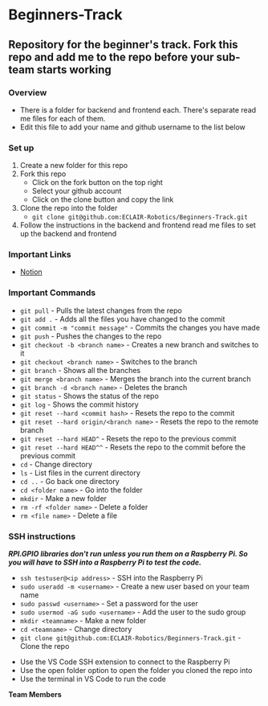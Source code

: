 # Beginners-Track
## Repository for the beginner's track. **Fork this repo and add me to the repo** before your sub-team starts working

### Overview
- There is a folder for backend and frontend each. There's separate read me files for each of them.
- Edit this file to add your name and github username to the list below

### Set up

1. Create a new folder for this repo
2. Fork this repo
    - Click on the fork button on the top right
    - Select your github account
    - Click on the clone button and copy the link
3. Clone the repo into the folder
    - `git clone git@github.com:ECLAIR-Robotics/Beginners-Track.git`
4. Follow the instructions in the backend and frontend read me files to set up the backend and frontend

### Important Links

- [Notion](https://befitting-galliform-d9c.notion.site/Teamspace-Home-55272a58604e4c698ee3448da03d4a08?pvs=4)

### Important Commands

- `git pull` - Pulls the latest changes from the repo
- `git add .` - Adds all the files you have changed to the commit
- `git commit -m "commit message"` - Commits the changes you have made
- `git push` - Pushes the changes to the repo
- `git checkout -b <branch name>` - Creates a new branch and switches to it
- `git checkout <branch name>` - Switches to the branch
- `git branch` - Shows all the branches
- `git merge <branch name>` - Merges the branch into the current branch
- `git branch -d <branch name>` - Deletes the branch
- `git status` - Shows the status of the repo
- `git log` - Shows the commit history
- `git reset --hard <commit hash>` - Resets the repo to the commit
- `git reset --hard origin/<branch name>` - Resets the repo to the remote branch
- `git reset --hard HEAD^` - Resets the repo to the previous commit
- `git reset --hard HEAD^^` - Resets the repo to the commit before the previous commit
- `cd` - Change directory
- `ls` - List files in the current directory
- `cd ..` - Go back one directory
- `cd <folder name>` - Go into the folder
- `mkdir` - Make a new folder
- `rm -rf <folder name>` - Delete a folder
- `rm <file name>` - Delete a file

### SSH instructions

***RPI.GPIO libraries don't run unless you run them on a Raspberry Pi. So you will have to SSH into a Raspberry Pi to test the code.***

<Only for the first Time>

- `ssh testuser@<ip address>` - SSH into the Raspberry Pi
- `sudo useradd -m <username>` - Create a new user based on your team name
- `sudo passwd <username>` - Set a password for the user
- `sudo usermod -aG sudo <username>` - Add the user to the sudo group
- `mkdir <teamname>` - Make a new folder
- `cd <teamname>` - Change directory
- `git clone git@github.com:ECLAIR-Robotics/Beginners-Track.git` - Clone the repo

<For every time next time>

- Use the VS Code SSH extension to connect to the Raspberry Pi
- Use the open folder option to open the folder you cloned the repo into
- Use the terminal in VS Code to run the code


<INSERT LEAD NAME HERE>

**Team Members**
<INSERT NAME HERE>



